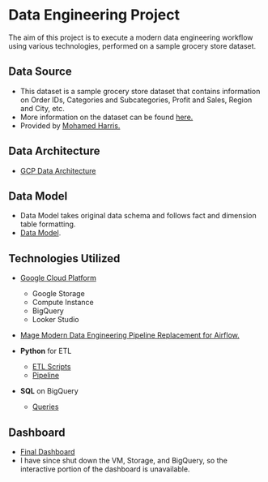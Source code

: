 # Data Engineering Project
The aim of this project is to execute a modern data engineering workflow using various technologies, performed on a sample grocery store dataset.

## Data Source
- This dataset is a sample grocery store dataset that contains information on Order IDs, Categories and Subcategories, Profit and Sales, Region and City, etc.
- More information on the dataset can be found [here.](https://www.kaggle.com/datasets/mohamedharris/supermart-grocery-sales-retail-analytics-dataset)
- Provided by [Mohamed Harris.](https://www.kaggle.com/mohamedharris)
## Data Architecture
- [GCP Data Architecture](model_architecture/gcp_data_architecture.pdf)

## Data Model
- Data Model takes original data schema and follows fact and dimension table formatting.
- [Data Model](model_architecture/data_model.pdf).

## Technologies Utilized
- [Google Cloud Platform](https://cloud.google.com/gcp?utm_source=bing&utm_medium=cpc&utm_campaign=na-US-all-en-dr-bkws-all-all-trial-e-dr-1605212&utm_content=text-ad-none-any-DEV_c-CRE_-ADGP_Desk+%7C+BKWS+-+EXA+%7C+Txt++_+General+GCP+-+Core-KWID_43700065593098574-kwd-77240903503381:loc-190&utm_term=KW_google+cloud+platform-ST_google+cloud+platform&gclid=46872ac7808b157bec584e50843fe9ea&gclsrc=3p.ds&msclkid=46872ac7808b157bec584e50843fe9ea&hl=en)
  - Google Storage
  - Compute Instance
  - BigQuery
  - Looker Studio
- [Mage Modern Data Engineering Pipeline Replacement for Airflow.](https://www.mage.ai/)

- **Python** for ETL
  - [ETL Scripts](etl_scripts)
  - [Pipeline](pipeline)
-  **SQL** on BigQuery
   - [Queries](queries)

## Dashboard
 - [Final Dashboard](dashboard/grocery_data_engineering_dashboard.pdf)
 - I have since shut down the VM, Storage, and BigQuery, so the interactive portion of the dashboard is unavailable.
